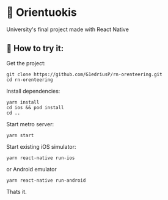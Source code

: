 # 🙉 Orientuokis
University's final project made with React Native

## 👀 How to try it:

Get the project:

```
git clone https://github.com/G1edriusP/rn-orenteering.git
cd rn-orenteering
```

Install dependencies:

```
yarn install
cd ios && pod install
cd ..
```

Start metro server:

```
yarn start
```

Start existing iOS simulator:

```
yarn react-native run-ios
```

or Android emulator

```
yarn react-native run-android
```

Thats it.
